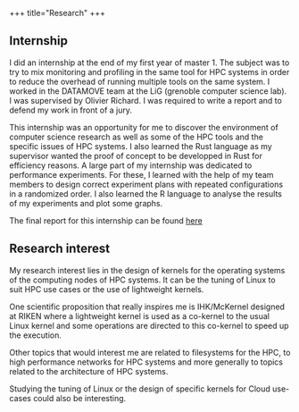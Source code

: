 +++
title="Research"
+++

## Internship

I did an internship at the end of my first year of master 1. The subject was to try to mix monitoring and profiling in the same tool for HPC systems in order to reduce the overhead of running multiple tools on the same system. I worked in the DATAMOVE team at the LiG (grenoble computer science lab). I was supervised by Olivier Richard. I was required to write a report and to defend my work in front of a jury.

This internship was an opportunity for me to discover the environment of computer science research as well as some of the HPC tools and the specific issues of HPC systems. I also learned the Rust language as my supervisor wanted the proof of concept to be developped in Rust for efficiency reasons. A large part of my internship was dedicated to performance experiments. For these, I learned with the help of my team members to design correct experiment plans with repeated configurations in a randomized order. I also learned the R language to analyse the results of my experiments and plot some graphs. 

The final report for this internship can be found [here](https://hal.inria.fr/hal-03773464/document)

## Research interest
 
My research interest lies in the design of kernels for the operating systems of the computing nodes of HPC systems. It can be the tuning of Linux to suit HPC use cases or the use of lightweight kernels. 

One scientific proposition that really inspires me is IHK/McKernel designed at RIKEN where a lightweight kernel is used as a co-kernel to the usual Linux kernel and some operations are directed to this co-kernel to speed up the execution.

Other topics that would interest me are related to filesystems for the HPC, to high performance networks for HPC systems and more generally to topics related to the architecture of HPC systems.

Studying the tuning of Linux or the design of specific kernels for Cloud use-cases could also be interesting.
